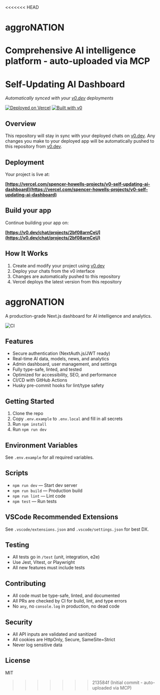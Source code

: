 <<<<<<< HEAD
# aggroNATION
Comprehensive AI intelligence platform - auto-uploaded via MCP
=======
# Self-Updating AI Dashboard

_Automatically synced with your [v0.dev](https://v0.dev) deployments_

[![Deployed on Vercel](https://img.shields.io/badge/Deployed%20on-Vercel-black?style=for-the-badge&logo=vercel)](https://vercel.com/spencer-howells-projects/v0-self-updating-ai-dashboard)
[![Built with v0](https://img.shields.io/badge/Built%20with-v0.dev-black?style=for-the-badge)](https://v0.dev/chat/projects/2bf08arnCeU)

## Overview

This repository will stay in sync with your deployed chats on [v0.dev](https://v0.dev).
Any changes you make to your deployed app will be automatically pushed to this repository from [v0.dev](https://v0.dev).

## Deployment

Your project is live at:

**[https://vercel.com/spencer-howells-projects/v0-self-updating-ai-dashboard](https://vercel.com/spencer-howells-projects/v0-self-updating-ai-dashboard)**

## Build your app

Continue building your app on:

**[https://v0.dev/chat/projects/2bf08arnCeU](https://v0.dev/chat/projects/2bf08arnCeU)**

## How It Works

1. Create and modify your project using [v0.dev](https://v0.dev)
2. Deploy your chats from the v0 interface
3. Changes are automatically pushed to this repository
4. Vercel deploys the latest version from this repository

# aggroNATION

A production-grade Next.js dashboard for AI intelligence and analytics.

![CI](https://github.com/your-org/aggroNATION/actions/workflows/ci.yml/badge.svg)

## Features

- Secure authentication (NextAuth.js/JWT ready)
- Real-time AI data, models, news, and analytics
- Admin dashboard, user management, and settings
- Fully type-safe, linted, and tested
- Optimized for accessibility, SEO, and performance
- CI/CD with GitHub Actions
- Husky pre-commit hooks for lint/type safety

## Getting Started

1. Clone the repo
2. Copy `.env.example` to `.env.local` and fill in all secrets
3. Run `npm install`
4. Run `npm run dev`

## Environment Variables

See `.env.example` for all required variables.

## Scripts

- `npm run dev` — Start dev server
- `npm run build` — Production build
- `npm run lint` — Lint code
- `npm test` — Run tests

## VSCode Recommended Extensions

See `.vscode/extensions.json` and `.vscode/settings.json` for best DX.

## Testing

- All tests go in `/test` (unit, integration, e2e)
- Use Jest, Vitest, or Playwright
- All new features must include tests

## Contributing

- All code must be type-safe, linted, and documented
- All PRs are checked by CI for build, lint, and type errors
- No `any`, no `console.log` in production, no dead code

## Security

- All API inputs are validated and sanitized
- All cookies are HttpOnly, Secure, SameSite=Strict
- Never log sensitive data

## License

MIT
>>>>>>> 213584f (Initial commit - auto-uploaded via MCP)
